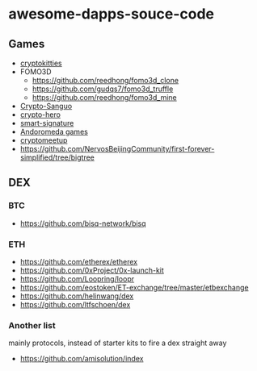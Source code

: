 # awesome-dapps-souce-code

## Games
+ [cryptokitties](https://github.com/cryptocopycats/awesome-cryptokitties)
+ FOMO3D
  + https://github.com/reedhong/fomo3d_clone
  + https://github.com/gudqs7/fomo3d_truffle
  + https://github.com/reedhong/fomo3d_mine
+ [Crypto-Sanguo](https://github.com/qinxiaowen/ququ_game)
+ [crypto-hero](https://github.com/cryptohero)
+ [smart-signature](https://github.com/smart-signature)
+ [Andoromeda games](https://github.com/Andoromeda-Foundation)
+ [cryptomeetup](https://github.com/crypto-meetup-dev)
+ https://github.com/NervosBeijingCommunity/first-forever-simplified/tree/bigtree

## DEX
### BTC
+ https://github.com/bisq-network/bisq
### ETH
+ https://github.com/etherex/etherex
+ https://github.com/0xProject/0x-launch-kit
+ https://github.com/Loopring/loopr
+ https://github.com/eostoken/ET-exchange/tree/master/etbexchange
+ https://github.com/helinwang/dex
+ https://github.com/ltfschoen/dex
### Another list
mainly protocols, instead of starter kits to fire a dex straight away
+ https://github.com/amisolution/index
